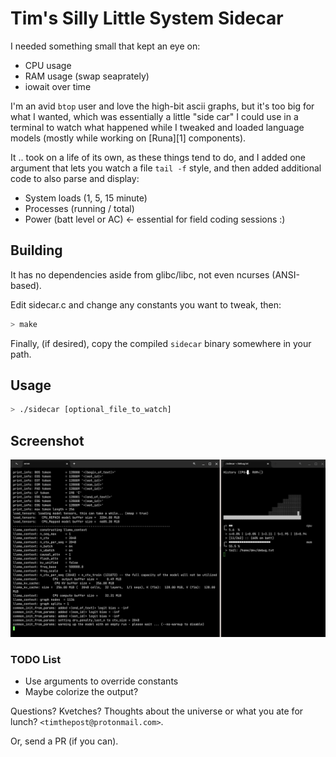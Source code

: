 # Tim's Silly Little System Sidecar

I needed something small that kept an eye on:

 - CPU usage
 - RAM usage (swap seaprately)
 - iowait over time

I'm an avid `btop` user and love the high-bit ascii graphs, but
it's too big for what I wanted, which was essentially a little "side car"
I could use in a terminal to watch what happened while I tweaked and loaded
language models (mostly while working on [Runa][1] components). 

It .. took on a life of its own, as these things tend to do, and I added 
one argument that lets you watch a file `tail -f` style, and then added additional
code to also parse and display:

 - System loads (1, 5, 15 minute)
 - Processes (running / total)
 - Power (batt level or AC) <- essential for field coding sessions :)

## Building

It has no dependencies aside from glibc/libc, not even ncurses (ANSI-based).

Edit sidecar.c and change any constants you want to tweak, then:

```sh
> make
```

Finally, (if desired), copy the compiled `sidecar` binary somewhere in your path.

## Usage

```sh
> ./sidecar [optional_file_to_watch]
```

## Screenshot

![Sidecar Screenshot](https://raw.githubusercontent.com/timthepost/sidecar/refs/heads/main/assets/sidecar_screenshot.png "Sidecar While Warming Up A Model")

### TODO List

 - Use arguments to override constants
 - Maybe colorize the output? 

Questions? Kvetches? Thoughts about the universe or what you ate for lunch? `<timthepost@protonmail.com>`.

Or, send a PR (if you can). 
